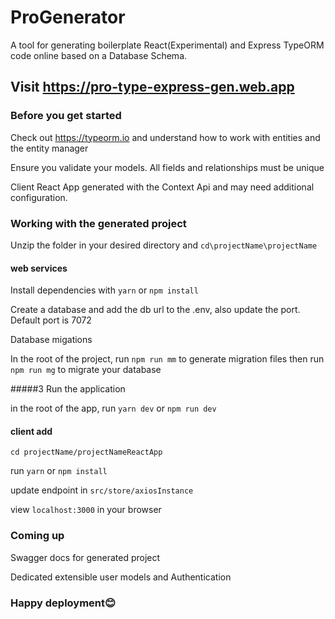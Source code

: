 # ProGenerator
A tool for generating boilerplate React(Experimental) and Express TypeORM code online based on a Database Schema. 

## Visit https://pro-type-express-gen.web.app

### Before you get started
Check out https://typeorm.io and understand how to work with entities and the entity manager

Ensure you validate your models. All fields and relationships must be unique

Client React App generated with the Context Api and may need additional configuration.

### Working with the generated project

Unzip the folder in your desired directory and `cd\projectName\projectName`

#### web services
Install dependencies with `yarn` or `npm install`

Create a database and add the db url to the .env, also update the port. Default port is 7072

Database migations

In the root of the project, run `npm run mm` to generate migration files then run `npm run mg` to migrate your database

#####3 Run the application

in the root of the app, run `yarn dev` or `npm run dev`

#### client add
`cd projectName/projectNameReactApp`

run `yarn` or `npm install`

update endpoint in `src/store/axiosInstance`

view `localhost:3000` in your browser

### Coming up

Swagger docs for generated project

Dedicated extensible user models and Authentication

### Happy deployment😊
